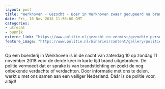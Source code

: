 ```yaml
---
layout: post
title: "Werkhoven - Gezocht - Boer in Werkhoven zwaar gedupeerd na branden"
date: Fri, 16 Nov 2018 11:56:00 GMT
categories: 
- utrecht 
- bunnik 
externe_link: "https://www.politie.nl/gezocht-en-vermist/gezochte-personen/2018/november/03-werkhoven-31-brand.html"
feature_image: "https://www.politie.nl/binaries/content/gallery/politie/stockfotos/partners-o.a.-brandweer-ambulance/brandweerauto.jpg"
---
```


Op een boerderij in Werkhoven is  in de nacht van zaterdag 10 op zondag 11 november 2018  voor de derde keer in korte tijd brand uitgebroken. De politie vermoedt dat er sprake is van brandstichting en zoekt de nog onbekende verdachte of verdachten. Door informatie met ons te delen, werkt u met ons samen aan een veiliger Nederland. Dáár is de politie voor, altijd!
